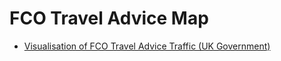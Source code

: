 # FCO Travel Advice Map

* [Visualisation of FCO Travel Advice Traffic (UK Government)](http://DPCollins.github.io/FCO2/World.html)
